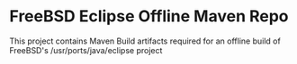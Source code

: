 # FreeBSD Eclipse Offline Maven Repo

This project contains Maven Build artifacts required for an offline
build of FreeBSD's /usr/ports/java/eclipse project
